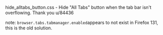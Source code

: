 hide_alltabs_button.css - Hide "All Tabs" button when the tab bar isn't overflowing. Thank you u/84436

note: `browser.tabs.tabmanager.enabled`appears to not exist in Firefox 131, this is the old solution.
